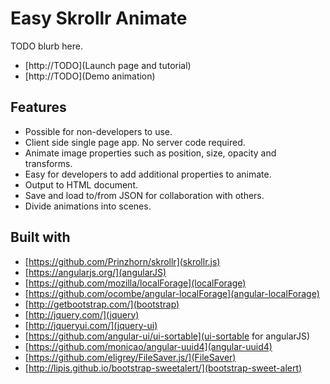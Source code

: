 Easy Skrollr Animate
====================
TODO blurb here.

+ [http://TODO](Launch page and tutorial)
+ [http://TODO](Demo animation)

Features
--------
+ Possible for non-developers to use.
+ Client side single page app. No server code required.
+ Animate image properties such as position, size, opacity and transforms.
+ Easy for developers to add additional properties to animate.
+ Output to HTML document.
+ Save and load to/from JSON for collaboration with others.
+ Divide animations into scenes.

Built with
----------
+ [https://github.com/Prinzhorn/skrollr](skrollr.js)
+ [https://angularjs.org/](angularJS)
+ [https://github.com/mozilla/localForage](localForage)
+ [https://github.com/ocombe/angular-localForage](angular-localForage)
+ [http://getbootstrap.com/](bootstrap)
+ [http://jquery.com/](jquery)
+ [http://jqueryui.com/](jquery-ui)
+ [https://github.com/angular-ui/ui-sortable](ui-sortable for angularJS)
+ [https://github.com/monicao/angular-uuid4](angular-uuid4)
+ [https://github.com/eligrey/FileSaver.js/](FileSaver)
+ [http://lipis.github.io/bootstrap-sweetalert/](bootstrap-sweet-alert)


